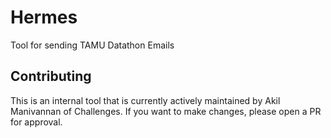# Hermes
Tool for sending TAMU Datathon Emails

## Contributing

This is an internal tool that is currently actively maintained by Akil Manivannan of Challenges. If you want to make 
changes, please open a PR for approval.